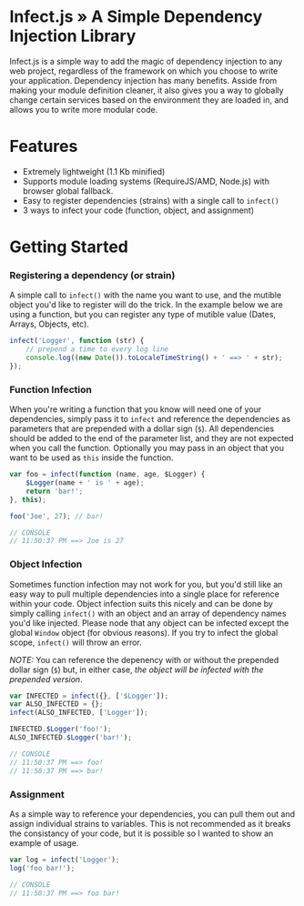 # Infect.js &raquo; A Simple Dependency Injection Library

Infect.js is a simple way to add the magic of dependency injection to any web project, regardless of the framework on which you choose to write your application. Dependency injection has many benefits. Asside from making your module definition cleaner, it also gives you a way to globally change certain services based on the environment they are loaded in, and allows you to write more modular code.

# Features

 - Extremely lightweight (1.1 Kb minified)
 - Supports module loading systems (RequireJS/AMD, Node.js) with browser global fallback.
 - Easy to register dependencies (strains) with a single call to `infect()`
 - 3 ways to infect your code (function, object, and assignment)

# Getting Started

### Registering a dependency (or strain)
A simple call to `infect()` with the name you want to use, and the mutible object you'd like to register will do the trick. In the example below we are using a function, but you can register any type of mutible value (Dates, Arrays, Objects, etc).

```javascript
infect('Logger', function (str) {
	// prepend a time to every log line
	console.log((new Date()).toLocaleTimeString() + ' ==> ' + str);
});
```

### Function Infection
When you're writing a function that you know will need one of your dependencies, simply pass it to `infect` and reference the dependencies as parameters that are prepended with a dollar sign (`$`). All dependencies should be added to the end of the parameter list, and they are not expected when you call the function. Optionally you may pass in an object that you want to be used as `this` inside the function.

```javascript
var foo = infect(function (name, age, $Logger) {
	$Logger(name + ' is ' + age);
	return 'bar!';
}, this);

foo('Joe', 27); // bar!

// CONSOLE
// 11:50:37 PM ==> Joe is 27
```

### Object Infection
Sometimes function infection may not work for you, but you'd still like an easy way to pull multiple dependencies into a single place for reference within your code. Object infection suits this nicely and can be done by simply calling `infect()` with an object and an array of dependency names you'd like injected. Please node that any object can be infected except the global `Window` object (for obvious reasons). If you try to infect the global scope, `infect()` will throw an error.

*NOTE:* You can reference the depenency with or without the prepended dollar sign (`$`) but, in either case, *the object will be infected with the prepended version*.

```javascript
var INFECTED = infect({}, ['$Logger']);
var ALSO_INFECTED = {};
infect(ALSO_INFECTED, ['Logger']);

INFECTED.$Logger('foo!');
ALSO_INFECTED.$Logger('bar!');

// CONSOLE
// 11:50:37 PM ==> foo!
// 11:50:37 PM ==> bar!
```

### Assignment
As a simple way to reference your dependencies, you can pull them out and assign individual strains to variables. This is not recommended as it breaks the consistancy of your code, but it is possible so I wanted to show an example of usage.

```javascript
var log = infect('Logger');
log('foo bar!');

// CONSOLE
// 11:50:37 PM ==> foo bar!
```
